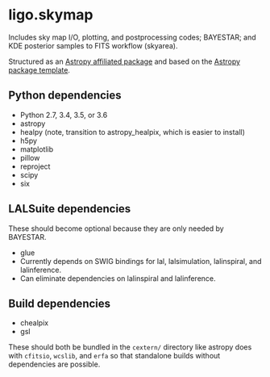 # ligo.skymap

Includes sky map I/O, plotting, and postprocessing codes; BAYESTAR; and KDE
posterior samples to FITS workflow (skyarea).

Structured as an [Astropy affiliated package](http://www.astropy.org/affiliated/) and based on the [Astropy package template](https://github.com/astropy/package-template).

## Python dependencies

* Python 2.7, 3.4, 3.5, or 3.6
* astropy
* healpy (note, transition to astropy_healpix, which is easier to install)
* h5py
* matplotlib
* pillow
* reproject
* scipy
* six

## LALSuite dependencies

These should become optional because they are only needed by BAYESTAR.

* glue
* Currently depends on SWIG bindings for lal, lalsimulation, lalinspiral, and lalinference.
* Can eliminate dependencies on lalinspiral and lalinference.

## Build dependencies

* chealpix
* gsl

These should both be bundled in the `cextern/` directory like astropy does with
`cfitsio`, `wcslib`, and `erfa` so that standalone builds without dependencies
are possible.
